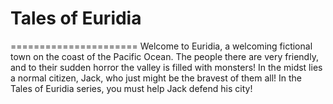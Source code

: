 # Tales of Euridia
======================
Welcome to Euridia, a welcoming fictional town on the coast of the Pacific Ocean. The people there are very friendly, and to their sudden
horror the valley is filled with monsters! In the midst lies a normal citizen, Jack, who just might be the bravest of them all! In the
Tales of Euridia series, you must help Jack defend his city!
